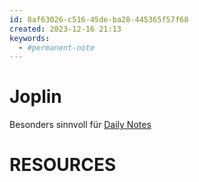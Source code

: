 ```yaml
---
id: 8af63026-c516-45de-ba28-445365f57f68
created: 2023-12-16 21:13
keywords: 
  - #permanent-note
---
```



Joplin
======================================================================

Besonders sinnvoll für [Daily Notes](/knowledge/note-taking/daily-notes.md)



RESOURCES
======================================================================
